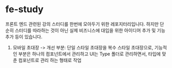 # fe-study
프론트 엔드 관련된 강의 스터디를 한번에 모아두기 위한 레포지터리입니다.
하지만 단순히 스터디를 따라하는 것이 아닌 실제 비즈니스에 대입을 위한 아이디어 추가 및 기능추가 등이 있습니다.

1. 모바일 초대장
-> 개선 부분: 단일 스타일 초대장을 복수 스타일 초대장으로, 기능적인 부분은 하나의 컴포넌트에서 관리하고 UI는 Type 폴더로 관리하면서, 타입에 맞춘 컴포넌트로 관리 하는 형태로 작업

